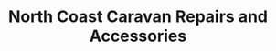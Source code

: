 ---
title: "North Coast Caravan Repairs and Accessories"
url: /bude/north-coast-caravan-repairs-and-accessories/
shop: car repair
---